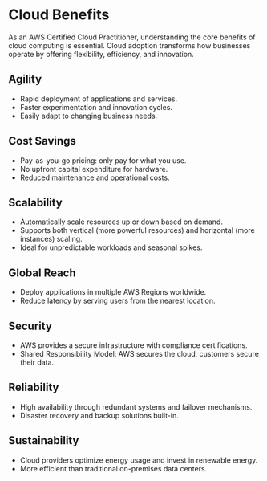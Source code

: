 # Cloud Benefits

As an AWS Certified Cloud Practitioner, understanding the core benefits of cloud computing is essential. Cloud adoption transforms how businesses operate by offering flexibility, efficiency, and innovation.

## Agility
- Rapid deployment of applications and services.
- Faster experimentation and innovation cycles.
- Easily adapt to changing business needs.

## Cost Savings
- Pay-as-you-go pricing: only pay for what you use.
- No upfront capital expenditure for hardware.
- Reduced maintenance and operational costs.

##  Scalability
- Automatically scale resources up or down based on demand.
- Supports both vertical (more powerful resources) and horizontal (more instances) scaling.
- Ideal for unpredictable workloads and seasonal spikes.

##  Global Reach
- Deploy applications in multiple AWS Regions worldwide.
- Reduce latency by serving users from the nearest location.

##  Security
- AWS provides a secure infrastructure with compliance certifications.
- Shared Responsibility Model: AWS secures the cloud, customers secure their data.

##  Reliability
- High availability through redundant systems and failover mechanisms.
- Disaster recovery and backup solutions built-in.

##  Sustainability
- Cloud providers optimize energy usage and invest in renewable energy.
- More efficient than traditional on-premises data centers.
